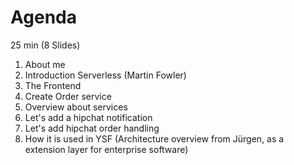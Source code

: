 # Agenda
25 min (8 Slides)
1. About me
2. Introduction Serverless (Martin Fowler)
3. The Frontend
4. Create Order service
5. Overview about services
6. Let's add a hipchat notification
7. Let's add hipchat order handling
8. How it is used in YSF (Architecture overview from Jürgen, as a extension layer for enterprise software)
